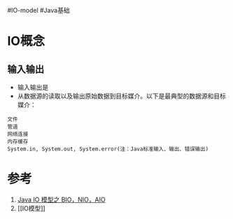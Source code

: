 #IO-model #Java基础 

# IO概念
## 输入输出
- 输入输出是
- 从数据源的读取以及输出原始数据到目标媒介。以下是最典型的数据源和目标媒介：

```
文件
管道
网络连接
内存缓存
System.in, System.out, System.error(注：Java标准输入、输出、错误输出)
```
# 参考
1. [Java IO 模型之 BIO，NIO，AIO](https://cloud.tencent.com/developer/article/1825524)
2. [[IO模型]]